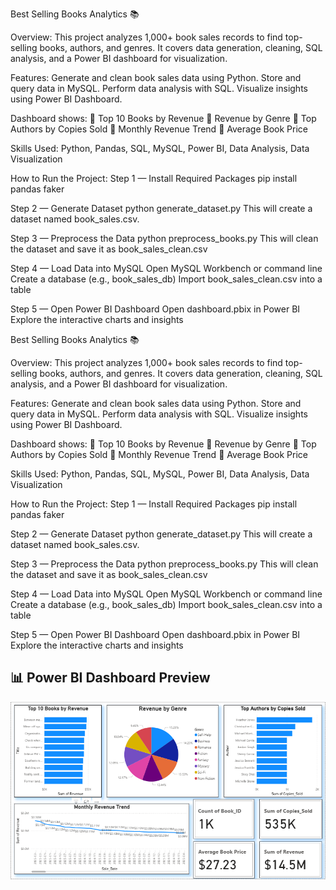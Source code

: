Best Selling Books Analytics 📚

Overview:
This project analyzes 1,000+ book sales records to find top-selling books, authors, and genres. It covers data generation, cleaning, SQL analysis, and a Power BI dashboard for visualization.

Features:
Generate and clean book sales data using Python.
Store and query data in MySQL.
Perform data analysis with SQL.
Visualize insights using Power BI Dashboard.

Dashboard shows:
📌 Top 10 Books by Revenue
📌 Revenue by Genre
📌 Top Authors by Copies Sold
📌 Monthly Revenue Trend
📌 Average Book Price

Skills Used:
Python, Pandas, SQL, MySQL, Power BI, Data Analysis, Data Visualization

How to Run the Project:
Step 1 — Install Required Packages
pip install pandas faker 

Step 2 — Generate Dataset
python generate_dataset.py
This will create a dataset named book_sales.csv.

Step 3 — Preprocess the Data
python preprocess_books.py
This will clean the dataset and save it as book_sales_clean.csv

Step 4 — Load Data into MySQL
Open MySQL Workbench or command line
Create a database (e.g., book_sales_db)
Import book_sales_clean.csv into a table

Step 5 — Open Power BI Dashboard
Open dashboard.pbix in Power BI
Explore the interactive charts and insights

Best Selling Books Analytics 📚

Overview:
This project analyzes 1,000+ book sales records to find top-selling books, authors, and genres. It covers data generation, cleaning, SQL analysis, and a Power BI dashboard for visualization.

Features:
Generate and clean book sales data using Python.
Store and query data in MySQL.
Perform data analysis with SQL.
Visualize insights using Power BI Dashboard.

Dashboard shows:
📌 Top 10 Books by Revenue
📌 Revenue by Genre
📌 Top Authors by Copies Sold
📌 Monthly Revenue Trend
📌 Average Book Price

Skills Used:
Python, Pandas, SQL, MySQL, Power BI, Data Analysis, Data Visualization

How to Run the Project:
Step 1 — Install Required Packages
pip install pandas faker 

Step 2 — Generate Dataset
python generate_dataset.py
This will create a dataset named book_sales.csv.

Step 3 — Preprocess the Data
python preprocess_books.py
This will clean the dataset and save it as book_sales_clean.csv

Step 4 — Load Data into MySQL
Open MySQL Workbench or command line
Create a database (e.g., book_sales_db)
Import book_sales_clean.csv into a table

Step 5 — Open Power BI Dashboard
Open dashboard.pbix in Power BI
Explore the interactive charts and insights

## 📊 Power BI Dashboard Preview

<a href="https://github.com/Suhani6167/Best_Selling_Books_Analytics/blob/main/dashboard_screenshot.png" target="_blank">
    <img src="dashboard_screenshot.png" alt="Power BI Dashboard" width="800">
</a>
